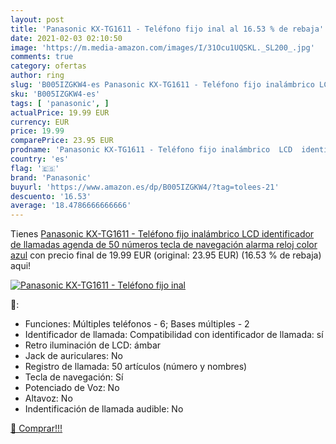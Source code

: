 ```yaml
---
layout: post
title: 'Panasonic KX-TG1611 - Teléfono fijo inal al 16.53 % de rebaja'
date: 2021-02-03 02:10:50
image: 'https://m.media-amazon.com/images/I/31Ocu1UQSKL._SL200_.jpg'
comments: true
category: ofertas
author: ring
slug: 'B005IZGKW4-es Panasonic KX-TG1611 - Teléfono fijo inalámbrico LCD...'
sku: 'B005IZGKW4-es'
tags: [ 'panasonic', ]
actualPrice: 19.99 EUR
currency: EUR
price: 19.99
comparePrice: 23.95 EUR
prodname: 'Panasonic KX-TG1611 - Teléfono fijo inalámbrico  LCD  identificador de llamadas  agenda de 50 números  tecla de navegación  alarma  reloj   color azul'
country: 'es'
flag: '🇪🇸'
brand: 'Panasonic'
buyurl: 'https://www.amazon.es/dp/B005IZGKW4/?tag=tolees-21'
descuento: '16.53'
average: '18.4786666666666'
---
```


Tienes [Panasonic KX-TG1611 - Teléfono fijo inalámbrico  LCD  identificador de llamadas  agenda de 50 números  tecla de navegación  alarma  reloj   color azul](https://www.amazon.es/dp/B005IZGKW4/?tag=tolees-21) con precio final de  19.99 EUR (original: 23.95 EUR) (16.53 %  de rebaja) aqui!

[![Panasonic KX-TG1611 - Teléfono fijo inal](https://m.media-amazon.com/images/I/31Ocu1UQSKL._SL200_.jpg)](https://www.amazon.es/dp/B005IZGKW4/?tag=tolees-21)

🔎:

- Funciones: Múltiples teléfonos - 6; Bases múltiples - 2
- Identificador de llamada: Compatibilidad con identificador de llamada: sí
- Retro iluminación de LCD: ámbar
- Jack de auriculares: No
- Registro de llamada: 50 artículos (número y nombres)
- Tecla de navegación: Sí
- Potenciado de Voz: No
- Altavoz: No
- Indentificación de llamada audible: No

[🛒 Comprar!!!](https://www.amazon.es/dp/B005IZGKW4/?tag=tolees-21)
